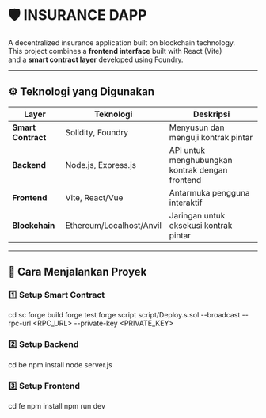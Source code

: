 # 🛡️ INSURANCE DAPP

A decentralized insurance application built on blockchain technology.  
This project combines a **frontend interface** built with React (Vite)  
and a **smart contract layer** developed using Foundry.

---

## ⚙️ Teknologi yang Digunakan

| Layer | Teknologi | Deskripsi |
|-------|------------|-----------|
| **Smart Contract** | Solidity, Foundry | Menyusun dan menguji kontrak pintar |
| **Backend** | Node.js, Express.js | API untuk menghubungkan kontrak dengan frontend |
| **Frontend** | Vite, React/Vue | Antarmuka pengguna interaktif |
| **Blockchain** | Ethereum/Localhost/Anvil | Jaringan untuk eksekusi kontrak pintar |

---

## 🚀 Cara Menjalankan Proyek

### 1️⃣ Setup Smart Contract
cd sc
forge build
forge test
forge script script/Deploy.s.sol --broadcast --rpc-url <RPC_URL> --private-key <PRIVATE_KEY>


### 2️⃣ Setup Backend
cd be
npm install
node server.js

### 3️⃣ Setup Frontend
cd fe
npm install
npm run dev




